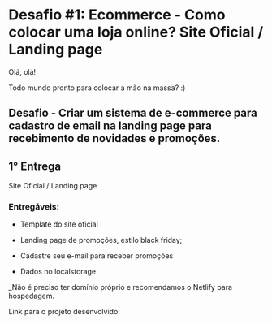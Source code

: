 <h1>Desafio #1: Ecommerce - Como colocar uma loja online? Site Oficial / Landing page</h1>

Olá, olá!

Todo mundo pronto para colocar a mão na massa? :)

<h2>Desafio - Criar um sistema de e-commerce para cadastro de email na landing page para recebimento de novidades e promoções.</h2>


## 1° Entrega

 Site Oficial / Landing page  

<h3> Entregáveis: </h3>

* Template do site oficial 

* Landing page de promoções, estilo black friday; 

* Cadastre seu e-mail para receber promoções 

* Dados no localstorage

_Não é preciso ter domínio próprio e recomendamos o Netlify para hospedagem.

Link para o projeto desenvolvido: 